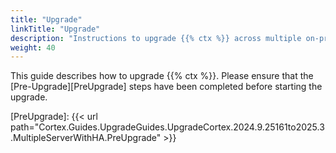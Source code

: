 ```yaml
---
title: "Upgrade"
linkTitle: "Upgrade"
description: "Instructions to upgrade {{% ctx %}} across multiple on-premise servers with high availability (HA)."
weight: 40
---
```


This guide describes how to upgrade {{% ctx %}}. Please ensure that the [Pre-Upgrade][PreUpgrade] steps have been completed before starting the upgrade.

[PreUpgrade]: {{< url path="Cortex.Guides.UpgradeGuides.UpgradeCortex.2024.9.25161to2025.3.MultipleServerWithHA.PreUpgrade" >}}
